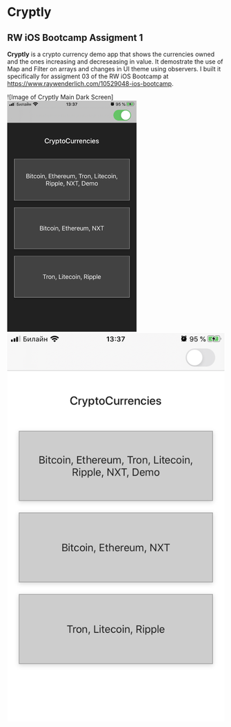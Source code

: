 # Cryptly
## RW iOS Bootcamp Assigment 1

**Cryptly** is a crypto currency demo app that shows the currencies owned and the ones increasing and decreseasing in value. It demostrate the use of Map and Filter on arrays and changes in UI theme using observers. I built it specifically for assigment 03 of the RW iOS Bootcamp at https://www.raywenderlich.com/10529048-ios-bootcamp.

![Image of Cryptly Main Dark Screen]
<img src="Screenshots/cryptly-dark.png" width="300">
![Image of Cryptly Main Light Screen](Screenshots/cryptly-light.png)
